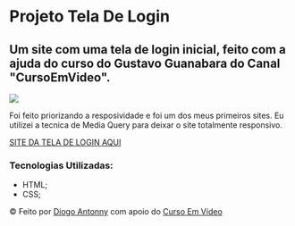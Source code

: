 # Projeto Tela De Login
<h2>Um site com uma tela de login inicial, feito com a ajuda do curso do Gustavo Guanabara do Canal "CursoEmVideo".</h2>
<img src="https://github.com/DiogoJP202/projeto-cordel/assets/102389309/c81cba85-2ecc-4b9e-bdf5-94b33bbae70c">
<p>Foi feito priorizando a resposividade e foi um dos meus primeiros sites. Eu utilizei a tecnica de Media Query para deixar o site totalmente responsivo.</p>

<a href="https://diogojp202.github.io/projeto-cordel/index.html" target="_blank">SITE DA TELA DE LOGIN AQUI</a>
<h3>Tecnologias Utilizadas: </h3>
<ul>
  <li> HTML;
  <li> CSS;
</ul>
&copy; Feito por <a href="https://diogojp202.github.io/Portifolio/" target="_blank">Diogo Antonny</a> com apoio do <a href="https://www.cursoemvideo.com/" target="_blank">Curso Em Vídeo</a>
